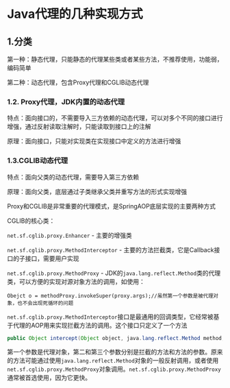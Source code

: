 # Java代理的几种实现方式

## 1.分类

第一种：静态代理，只能静态的代理某些类或者某些方法，不推荐使用，功能弱，编码简单

第二种：动态代理，包含Proxy代理和CGLIB动态代理

### 1.2. Proxy代理，JDK内置的动态代理

特点：面向接口的，不需要导入三方依赖的动态代理，可以对多个不同的接口进行增强，通过反射读取注解时，只能读取到接口上的注解

原理：面向接口，只能对实现类在实现接口中定义的方法进行增强

### 1.3.CGLIB动态代理

特点：面向父类的动态代理，需要导入第三方依赖

原理：面向父类，底层通过子类继承父类并重写方法的形式实现增强

Proxy和CGLIB是非常重要的代理模式，是SpringAOP底层实现的主要两种方式

CGLIB的核心类：

`net.sf.cglib.proxy.Enhancer` - 主要的增强类

`net.sf.cglib.proxy.MethodInterceptor` - 主要的方法拦截类，它是Callback接口的子接口，需要用户实现

`net.sf.cglib.proxy.MethodProxy` - JDK的`java.lang.reflect.Method`类的代理类，可以方便的实现对源对象方法的调用，如使用：

`Obejct o = methodProxy.invokeSuper(proxy.args);//虽然第一个参数是被代理对象，也不会出现死循环的问题`

`net.sf.cglib.proxy.MethodInterceptor`接口是最通用的回调类型，它经常被基于代理的AOP用来实现拦截方法的调用。这个接口只定义了一个方法

```java
public Object intercept(Object object, java.lang.reflect.Method method, Object[] args, MethodProxy proxy) throws Throwable;
```

第一个参数是代理对象，第二和第三个参数分别是拦截的方法和方法的参数。原来的方法可能通过使用`java.lang.reflect.Method`对象的一般反射调用，或者使用`net.sf.cglib.proxy.MethodProxy`对象调用。`net.sf.cglib.proxy.MethodProxy`通常被首选使用，因为它更快。


